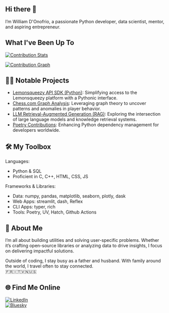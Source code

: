 ## Hi there 👋

I’m William D'Onofrio, a passionate Python developer, data scientist, mentor, and aspiring entrepreneur.

## What I've Been Up To

[![Contribution Stats](https://github-contribution-stats.vercel.app/api/?username=wdonofrio)](https://github.com/LordDashMe/github-contribution-stats/)

[![Contribution Graph](https://github-readme-activity-graph.vercel.app/graph?username=wdonofrio&theme=github)](https://github.com/Ashutosh00710/github-readme-activity-graph)

## 👨‍💻 Notable Projects

- [Lemonsqueezy API SDK (Python)](https://github.com/wdonofrio/lemonsqueezy-py-api): Simplifying access to the Lemonsqueezy platform with a Pythonic interface.
- [Chess.com Graph Analysis](https://github.com/jordanttay1/DataWizards): Leveraging graph theory to uncover patterns and anomalies in player behavior.
- [LLM Retrieval-Augmented Generation (RAG)](https://github.com/wdonofrio/LLM-RAG-Exploration): Exploring the intersection of large language models and knowledge retrieval systems.
- [Poetry Contributions](https://github.com/python-poetry/poetry/pull/8218): Enhancing Python dependency management for developers worldwide.

## 🛠️ My Toolbox

Languages:

- Python & SQL
- Proficient in C, C++, HTML, CSS, JS

Frameworks & Libraries:

- Data: numpy, pandas, matplotlib, seaborn, plotly, dask
- Web Apps: streamlit, dash, Reflex
- CLI Apps: typer, rich
- Tools: Poetry, UV, Hatch, Github Actions

## 🌟 About Me

I’m all about building utilities and solving user-specific problems. Whether it’s crafting open-source libraries or analyzing data to drive insights, I focus on delivering impactful solutions.

Outside of coding, I stay busy as a father and husband. With family around the world, I travel often to stay connected.  
🇫🇷🇮🇹🇻🇳🇺🇸

## 🌐 Find Me Online

[![LinkedIn](https://img.shields.io/badge/LinkedIn-0077B5?style=for-the-badge&logo=linkedin&logoColor=white)](https://www.linkedin.com/in/williamdonofrio/)  
[![Bluesky](https://img.shields.io/badge/-Bluesky-3686f7?style=flat&logo=icloud&logoColor=white)](https://bsky.app/profile/williamdonofrio.com)
